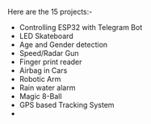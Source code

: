 Here are the 15 projects:-

- Controlling ESP32 with Telegram Bot
- LED Skateboard
- Age and Gender detection
- Speed/Radar Gun
- Finger print reader
- Airbag in Cars
- Robotic Arm
- Rain water alarm
- Magic 8-Ball
- GPS based Tracking System
- 
